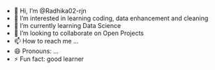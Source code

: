 - 👋 Hi, I’m @Radhika02-rjn
- 👀 I’m interested in learning coding, data enhancement and cleaning
- 🌱 I’m currently learning Data Science
- 💞️ I’m looking to collaborate on Open Projects
- 📫 How to reach me ...
- 😄 Pronouns: ...
- ⚡ Fun fact: good learner

<!---
Radhika02-rjn/Radhika02-rjn is a ✨ special ✨ repository because its `README.md` (this file) appears on your GitHub profile.
You can click the Preview link to take a look at your changes.
--->
